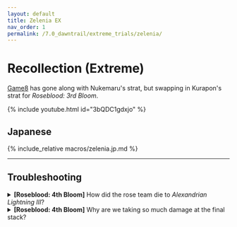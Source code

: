 ```yaml
---
layout: default
title: Zelenia EX
nav_order: 1
permalink: /7.0_dawntrail/extreme_trials/zelenia/
---
```


# Recollection (Extreme)

[Game8](https://game8.jp/ff14/678687) has gone along with Nukemaru's strat, 
but swapping in Kurapon's strat for *Roseblood: 3rd Bloom*.

{% include youtube.html id="3bQDC1gdxjo" %}

## Japanese

{% include_relative macros/zelenia.jp.md %}

---

## Troubleshooting

<details markdown=block>
<summary>
  <b>[Roseblood: 4th Bloom]</b> How did the rose team die to <em>Alexandrian 
  Lightning III</em>?
</summary>
<table>
  <tr>
    <td>
      <p>The four rose players connect the red tiles together south.</p>
      <p>If one of the non-rose players hit this connected region with their 
      AoE, it also hits the four rose players, killing them.</p>
    </td>
  </tr>
</table>
</details>

<details markdown=block>
<summary>
  <b>[Roseblood: 4th Bloom]</b> Why are we taking so much damage at the final 
  stack?
</summary>
<table>
  <tr>
    <td>
      <p>This is an 8-man stack. Although the party is split up from breaking 
      the tethers, you can connect the stack damage together via the red 
      tiles:</p>
      <ul>
        <li>The healer with the AoE should hit the outer "south" side red tile
        with their AoE.</li>
        <li>The DPS should stand on the outer "south" side red tile to 
        <em>also</em> share in that damage.</li>
      </ul>
    </td>
  </tr>
</table>
</details>

<script data-goatcounter="https://xivjpraids.goatcounter.com/count"
        async src="//gc.zgo.at/count.js"></script>
